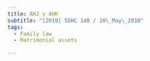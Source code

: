 ```yaml
---
title: AHJ v AHK 
subtitle: "[2010] SGHC 148 / 10\_May\_2010"
tags:
  - Family law
  - Matrimonial assets

---
```


